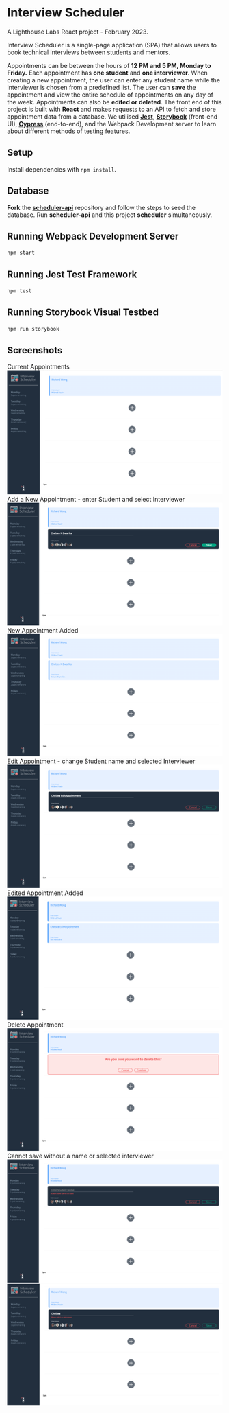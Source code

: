 # Interview Scheduler
A Lighthouse Labs React project - February 2023.

Interview Scheduler is a single-page application (SPA) that allows users to book technical interviews between students and mentors. 

Appointments can be between the hours of **12 PM and 5 PM, Monday to Friday.**
Each appointment has **one student** and **one interviewer**. 
When creating a new appointment, the user can enter any student name while the interviewer is chosen from a predefined list. 
The user can **save** the appointment and view the entire schedule of appointments on any day of the week. Appointments can also be **edited or deleted**.
The front end of this project is built with **React** and makes requests to an API to fetch and store appointment data from a database.
We utilised [**Jest**](https://jestjs.io/docs/getting-started), [**Storybook**](https://storybook.js.org/docs/react/get-started/introduction) (front-end UI), [**Cypress**](https://docs.cypress.io/guides/getting-started/installing-cypress) (end-to-end), and the Webpack Development server to learn about different methods of testing features.


## Setup

Install dependencies with `npm install`.

## Database 

**Fork** the [**scheduler-api**](https://github.com/lighthouse-labs/scheduler-api) repository and follow the steps to seed the database. Run **scheduler-api** and this project **scheduler** simultaneously.

## Running Webpack Development Server

```sh
npm start
```

## Running Jest Test Framework

```sh
npm test
```

## Running Storybook Visual Testbed

```sh
npm run storybook
```

## Screenshots
Current Appointments
!["CurrentAppointments"](https://github.com/chchchelsay/scheduler/blob/master/public/images/1_currentState.png?raw=true)
Add a New Appointment - enter Student and select Interviewer
!["Add a New Appointment"](https://github.com/chchchelsay/scheduler/blob/master/public/images/2_addNewBooking.png?raw=true)
New Appointment Added
!["New Appointment Added"](https://github.com/chchchelsay/scheduler/blob/master/public/images/3_successfulAdd.png?raw=true)
Edit Appointment - change Student name and selected Interviewer
!["Edit Appointment"](https://github.com/chchchelsay/scheduler/blob/master/public/images/4_editAppt.png?raw=true)
Edited Appointment Added
!["Edited Appointment Added"](https://github.com/chchchelsay/scheduler/blob/master/public/images/8_editedAppt.png?raw=true)
Delete Appointment 
!["Delete Appointment"](https://github.com/chchchelsay/scheduler/blob/master/public/images/5_deleteAppt.png?raw=true)
Cannot save without a name or selected interviewer
!["Blank Student Name"](https://github.com/chchchelsay/scheduler/blob/master/public/images/6_blankStudentName.png?raw=true)
!["No Interviewer"](https://github.com/chchchelsay/scheduler/blob/master/public/images/7_noInterviewer.png?raw=true)

